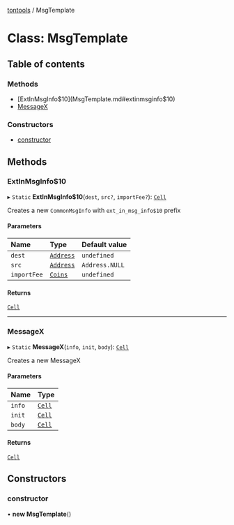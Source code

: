 [tontools](../README.md) / MsgTemplate

# Class: MsgTemplate

## Table of contents

### Methods

- [ExtInMsgInfo$10](MsgTemplate.md#extinmsginfo$10)
- [MessageX](MsgTemplate.md#messagex)

### Constructors

- [constructor](MsgTemplate.md#constructor)

## Methods

### ExtInMsgInfo$10

▸ `Static` **ExtInMsgInfo$10**(`dest`, `src?`, `importFee?`): [`Cell`](Cell.md)

Creates a new `CommonMsgInfo` with `ext_in_msg_info$10` prefix

#### Parameters

| Name | Type | Default value |
| :------ | :------ | :------ |
| `dest` | [`Address`](Address.md) | `undefined` |
| `src` | [`Address`](Address.md) | `Address.NULL` |
| `importFee` | [`Coins`](Coins.md) | `undefined` |

#### Returns

[`Cell`](Cell.md)

___

### MessageX

▸ `Static` **MessageX**(`info`, `init`, `body`): [`Cell`](Cell.md)

 Creates a new MessageX

#### Parameters

| Name | Type |
| :------ | :------ |
| `info` | [`Cell`](Cell.md) |
| `init` | [`Cell`](Cell.md) |
| `body` | [`Cell`](Cell.md) |

#### Returns

[`Cell`](Cell.md)

## Constructors

### constructor

• **new MsgTemplate**()
